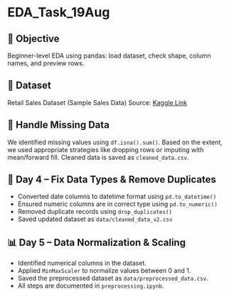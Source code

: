 # EDA_Task_19Aug
## 📘 Objective
Beginner-level EDA using pandas: load dataset, check shape, column names, and
preview rows.
## 📂 Dataset
Retail Sales Dataset (Sample Sales Data)
Source: [Kaggle Link](https://www.kaggle.com/datasets/kyanyoga/sample-salesdata)





## 🧹 Handle Missing Data
We identified missing values using `df.isna().sum()`. Based on the extent, we used appropriate strategies like dropping rows or imputing with mean/forward fill. Cleaned data is saved as `cleaned_data.csv`.



## 🔄 Day 4 – Fix Data Types & Remove Duplicates

- Converted date columns to datetime format using `pd.to_datetime()`
- Ensured numeric columns are in correct type using `pd.to_numeric()`
- Removed duplicate records using `drop_duplicates()`
- Saved updated dataset as `data/cleaned_data_v2.csv`



## 📊 Day 5 – Data Normalization & Scaling
- Identified numerical columns in the dataset.
- Applied `MinMaxScaler` to normalize values between 0 and 1.
- Saved the preprocessed dataset as `data/preprocessed_data.csv`.
- All steps are documented in `preprocessing.ipynb`.
